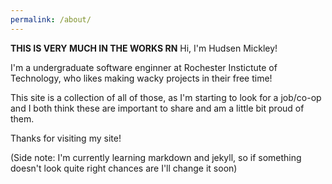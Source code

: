 ```yaml
---
permalink: /about/
---
```

**THIS IS VERY MUCH IN THE WORKS RN**
Hi, I'm Hudsen Mickley!

I'm a undergraduate software enginner at Rochester Instictute of Technology, who likes making wacky projects in their free time!

This site is a collection of all of those, as I'm starting to look for a job/co-op and I both think these are important to share and am a little bit proud of them.

Thanks for visiting my site!

(Side note: I'm currently learning markdown and jekyll, so if something doesn't look quite right chances are I'll change it soon)
